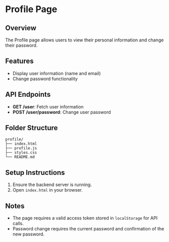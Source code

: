 # Profile Page

## Overview
The Profile page allows users to view their personal information and change their password.

## Features
- Display user information (name and email)
- Change password functionality

## API Endpoints
- **GET /user**: Fetch user information
- **POST /user/password**: Change user password

## Folder Structure
```
profile/
├── index.html
├── profile.js
├── styles.css
└── README.md
```

## Setup Instructions
1. Ensure the backend server is running.
2. Open `index.html` in your browser.

## Notes
- The page requires a valid access token stored in `localStorage` for API calls.
- Password change requires the current password and confirmation of the new password.
